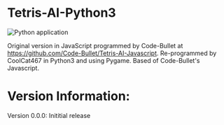 # Tetris-AI-Python3
![Python application](https://github.com/CoolCat467/Tetris-Python3/workflows/Python%20application/badge.svg)

Original version in JavaScript programmed by Code-Bullet at https://github.com/Code-Bullet/Tetris-AI-Javascript.
Re-programmed by CoolCat467 in Python3 and using Pygame. Based of Code-Bullet's Javascript.

# Version Information:
Version 0.0.0: Inititial release
